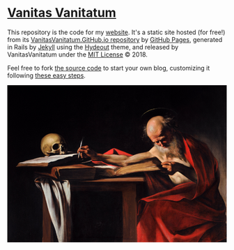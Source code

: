 <h1><a href="http://vanitasvanitatum.github.io">Vanitas Vanitatum</a></h1>

This repository is the code for my <a href="http://vanitasvanitatum.github.io">website</a>. It's a static site hosted (for free!) from its [VanitasVanitatum.GitHub.io repository](https://github.com/VanitasVanitatum/VanitasVanitatum.github.io) by [GitHub Pages](https://pages.github.com/), generated in Rails by [Jekyll](https://github.com/mojombo/jekyll) using the [Hydeout](https://github.com/fongandrew/hydeout) theme, and released by VanitasVanitatum under the 
  <a href="{{ site.baseurl }}/LICENSE.md">MIT License</a>
  &copy; 2018.

Feel free to fork [the source code](https://github.com/VanitasVanitatum/VanitasVanitatum.github.io) to start your own blog, customizing it following <a href="{{ site.baseurl }}/computers/2018/03/20/set-up-your-own-free-blog-in-8-steps-using-github-and-jekyll.html">these easy steps</a>.

<img alt="Saint_Jerome_Writing-Caravaggio_(1605-6)" title="‘As long as it is day, we must do the works of him who sent me. Night is coming, when no one can work.’ John 9:4" src="https://raw.githubusercontent.com/VanitasVanitatum/VanitasVanitatum.github.io/master/images/Night.png"/>
